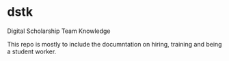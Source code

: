 # dstk
Digital Scholarship Team Knowledge

This repo is mostly to include the documntation on hiring, training and being a student worker. 
